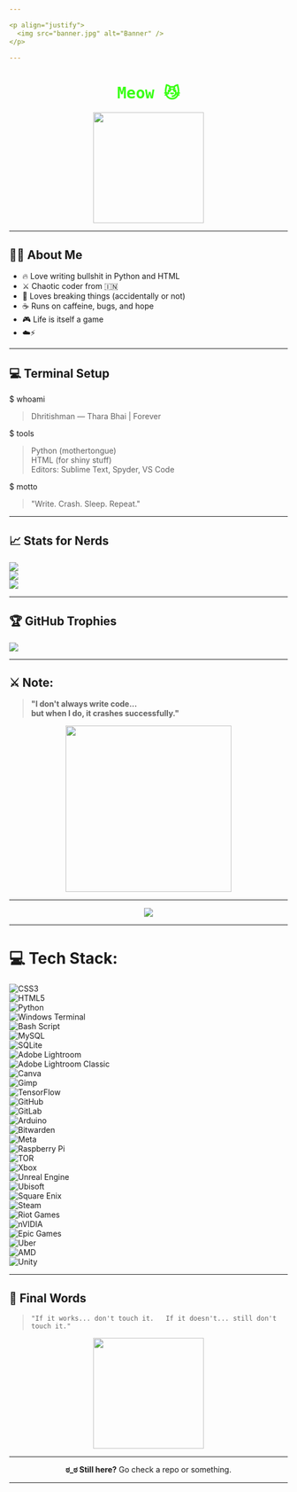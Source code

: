 ```yaml
---

<p align="justify">
  <img src="banner.jpg" alt="Banner" />
</p>

---
```


<!-- Banner GIF -->
<h1 align="center" style="font-family: monospace; color:#39ff14;">
Meow 😼
</h1>

<p align="center">
  <img src="https://media.giphy.com/media/LmNwrBhejkK9EFP504/giphy.gif" width="200" />
</p>

---

## 🙋‍♂️ About Me 

- 🔥 Love writing bullshit in Python and HTML
- ⚔️ Chaotic coder from 🇮🇳  
- 🧪 Loves breaking things (accidentally or not)  
- ☕ Runs on caffeine, bugs, and hope
- 🎮 Life is itself a game
- ☁️⚡

---

## 💻 Terminal Setup

$ whoami  
> Dhritishman — Thara Bhai | Forever 

$ tools  
> Python (mothertongue)  
> HTML (for shiny stuff)  
> Editors: Sublime Text, Spyder, VS Code

$ motto  
> "Write. Crash. Sleep. Repeat."

---

## 📈 Stats for Nerds

![](https://github-readme-stats.vercel.app/api?username=ExoticBalak&show_icons=true&theme=neon&hide_title=true&hide_border=false&include_all_commits=true&count_private=true)<br/>
![](https://nirzak-streak-stats.vercel.app/?user=ExoticBalak&theme=neon&hide_border=false)<br/>
![](https://github-readme-stats.vercel.app/api/top-langs/?username=ExoticBalak&theme=neon&hide_border=false&include_all_commits=true&count_private=true&layout=compact)

---

## 🏆 GitHub Trophies
![](https://github-profile-trophy.vercel.app/?username=ExoticBalak&theme=tokyonight&no-frame=false&no-bg=true&margin-w=4)

---

## ⚔️ Note:

> **"I don't always write code...  
> but when I do, it crashes successfully."**

<p align="center">
  <img src="https://media.giphy.com/media/fwbZnTftCXVocKzfxR/giphy.gif" width="300">
</p>

---

<p align="center">
  <img src="https://komarev.com/ghpvc/?username=Dhritish&label=~+Profile+Views+~&color=00ffee&style=flat-square" />
</p>

---

# 💻 Tech Stack:
![CSS3](https://img.shields.io/badge/css3-%231572B6.svg?style=for-the-badge&logo=css3&logoColor=white)<br>
![HTML5](https://img.shields.io/badge/html5-%23E34F26.svg?style=for-the-badge&logo=html5&logoColor=white)<br>
![Python](https://img.shields.io/badge/python-3670A0?style=for-the-badge&logo=python&logoColor=ffdd54)<br>
![Windows Terminal](https://img.shields.io/badge/Windows%20Terminal-%234D4D4D.svg?style=for-the-badge&logo=windows-terminal&logoColor=white)<br>
![Bash Script](https://img.shields.io/badge/bash_script-%23121011.svg?style=for-the-badge&logo=gnu-bash&logoColor=white)<br>
![MySQL](https://img.shields.io/badge/mysql-4479A1.svg?style=for-the-badge&logo=mysql&logoColor=white)<br>
![SQLite](https://img.shields.io/badge/sqlite-%2307405e.svg?style=for-the-badge&logo=sqlite&logoColor=white)<br>
![Adobe Lightroom](https://img.shields.io/badge/Adobe%20Lightroom-31A8FF.svg?style=for-the-badge&logo=Adobe%20Lightroom&logoColor=white)<br>
![Adobe Lightroom Classic](https://img.shields.io/badge/Adobe%20Lightroom%20Classic-31A8FF.svg?style=for-the-badge&logo=Adobe%20Lightroom%20Classic&logoColor=white)<br>
![Canva](https://img.shields.io/badge/Canva-%2300C4CC.svg?style=for-the-badge&logo=Canva&logoColor=white)<br>
![Gimp](https://img.shields.io/badge/Gimp-657D8B?style=for-the-badge&logo=gimp&logoColor=FFFFFF)<br>
![TensorFlow](https://img.shields.io/badge/TensorFlow-%23FF6F00.svg?style=for-the-badge&logo=TensorFlow&logoColor=white)<br>
![GitHub](https://img.shields.io/badge/github-%23121011.svg?style=for-the-badge&logo=github&logoColor=white)<br>
![GitLab](https://img.shields.io/badge/gitlab-%23181717.svg?style=for-the-badge&logo=gitlab&logoColor=white)<br>
![Arduino](https://img.shields.io/badge/-Arduino-00979D?style=for-the-badge&logo=Arduino&logoColor=white)<br>
![Bitwarden](https://img.shields.io/badge/bitwarden-%23175DDC.svg?style=for-the-badge&logo=bitwarden&logoColor=white)<br>
![Meta](https://img.shields.io/badge/Meta-%230467DF.svg?style=for-the-badge&logo=Meta&logoColor=white)<br>
![Raspberry Pi](https://img.shields.io/badge/-Raspberry_Pi-C51A4A?style=for-the-badge&logo=Raspberry-Pi)<br>
![TOR](https://img.shields.io/badge/tor-%237E4798.svg?style=for-the-badge&logo=tor-project&logoColor=white)<br>
![Xbox](https://img.shields.io/badge/xbox-%23107C10.svg?style=for-the-badge&logo=xbox&logoColor=white)<br>
![Unreal Engine](https://img.shields.io/badge/unrealengine-%23313131.svg?style=for-the-badge&logo=unrealengine&logoColor=white)<br>
![Ubisoft](https://img.shields.io/badge/Ubisoft-%23F5F5F5.svg?style=for-the-badge&logo=Ubisoft&logoColor=black)<br>
![Square Enix](https://img.shields.io/badge/SquareEnix-%23ED1C24.svg?style=for-the-badge&logo=SquareEnix&logoColor=white)<br>
![Steam](https://img.shields.io/badge/steam-%23000000.svg?style=for-the-badge&logo=steam&logoColor=white)<br>
![Riot Games](https://img.shields.io/badge/riotgames-D32936.svg?style=for-the-badge&logo=riotgames&logoColor=white)<br>
![nVIDIA](https://img.shields.io/badge/nVIDIA-%2376B900.svg?style=for-the-badge&logo=nVIDIA&logoColor=white)<br>
![Epic Games](https://img.shields.io/badge/epicgames-%23313131.svg?style=for-the-badge&logo=epicgames&logoColor=white)<br>
![Uber](https://img.shields.io/badge/Uber-%23000000.svg?style=for-the-badge&logo=Uber&logoColor=white)<br>
![AMD](https://img.shields.io/badge/AMD-%23000000.svg?style=for-the-badge&logo=amd&logoColor=white)<br>
![Unity](https://img.shields.io/badge/unity-%23000000.svg?style=for-the-badge&logo=unity&logoColor=white)
___

## 💬 Final Words

> `"If it works... don't touch it.  
> If it doesn't... still don't touch it."`

<p align="center">
  <img src="https://unsplash.com/photos/green-trees-and-mountains-during-daytime-kjTrWNAMm4c" width="200" />
</p>

---

<p align="center"><b>ಠ_ಠ Still here?</b> Go check a repo or something.</p>


---
